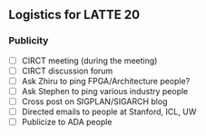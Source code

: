 ## Logistics for LATTE 20

### Publicity

- [ ] CIRCT meeting (during the meeting)
- [ ] CIRCT discussion forum
- [ ] Ask Zhiru to ping FPGA/Architecture people?
- [ ] Ask Stephen to ping various industry people
- [ ] Cross post on SIGPLAN/SIGARCH blog
- [ ] Directed emails to people at Stanford, ICL, UW
- [ ] Publicize to ADA people
